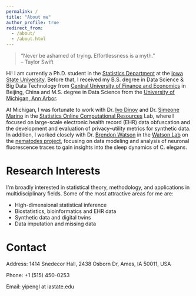 ```yaml
---
permalink: /
title: "About me"
author_profile: true
redirect_from: 
  - /about/
  - /about.html
---
```


> “Never be ashamed of trying. Effortlessness is a myth.”  
> – Taylor Swift


Hi! I am currently a Ph.D. student in the [Statistics Department](https://www.stat.iastate.edu/) at the [Iowa State University](https://www.iastate.edu/). Before that, I received my B.S. degree in Data Science & Big Data Technology from [Central University of Finance and Economics](https://en.cufe.edu.cn/) in Beijing, China and M.S. degree in Data Science from the [University of Michigan, Ann Arbor](https://umich.edu/). 

At Michigan, I was fortunate to work with Dr. [Ivo Dinov](https://nursing.umich.edu/faculty-staff/faculty/ivo-d-dinov) and Dr. [Simeone Marino](https://medschool.umich.edu/profile/2984/simeone-marino) in the [Statistics Online Computational Resources](https://socr.umich.edu/) Lab, where I focused on large-scale electronic health record (EHR) data obfuscation and the development and evaluation of privacy–utility metrics for synthetic data. In addition, I worked closely with Dr. [Brendon Watson](https://medicine.umich.edu/dept/psychiatry/brendon-o-watson-md-phd) in the [Watson Lab](https://sites.google.com/view/watsonlab/) on the [nematodes project](files/nematodesposter.pdf), focusing on data modeling and analysis of neuronal fluorescence traces to gain insights into the sleep dynamics of C. elegans.


Research Interests
======
I'm broadly interested in statistical theory, methodology, and applications in multidisciplinary fields. Some of the most attractive areas for me are:

- High-dimensional statistical inference
- Biostatistics, bioinformatics and EHR data
- Synthetic data and digital twins
- Data imputation and missing data

Contact
======
Address: 1414 Snedecor Hall, 2438 Osborn Dr, Ames, IA 50011, USA

Phone: +1 (515) 450-0253

Email: yipengl at iastate.edu
